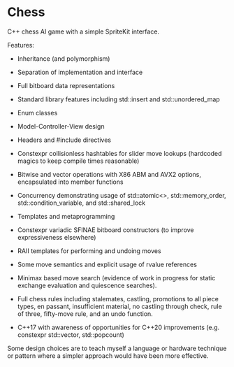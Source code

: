 # Chess

C++ chess AI game with a simple SpriteKit interface.

Features:

* Inheritance (and polymorphism)
* Separation of implementation and interface
* Full bitboard data representations
* Standard library features including std::insert and std::unordered_map
* Enum classes
* Model-Controller-View design
* Headers and #include directives

* Constexpr collisionless hashtables for slider move lookups (hardcoded magics to keep compile times reasonable)
* Bitwise and vector operations with X86 ABM and AVX2 options, encapsulated into member functions
* Concurrency demonstrating usage of std::atomic<>, std::memory_order, std::condition_variable, and std::shared_lock

* Templates and metaprogramming
* Constexpr variadic SFINAE bitboard constructors (to improve expressiveness elsewhere)
* RAII templates for performing and undoing moves
* Some move semantics and explicit usage of rvalue references

* Minimax based move search (evidence of work in progress for static exchange evaluation and quiescence searches).
* Full chess rules including stalemates, castling, promotions to all piece types, en passant, insufficient material, 
no castling through check, rule of three, fifty-move rule, and an undo function.
* C++17 with awareness of opportunities for C++20 improvements (e.g. constexpr std::vector, std::popcount)

Some design choices are to teach myself a language or hardware technique or pattern where a simpler approach would have been more effective.
